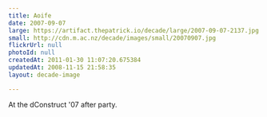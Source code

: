 ```yaml
---
title: Aoife
date: 2007-09-07
large: https://artifact.thepatrick.io/decade/large/2007-09-07-2137.jpg
small: http://cdn.m.ac.nz/decade/images/small/20070907.jpg
flickrUrl: null
photoId: null
createdAt: 2011-01-30 11:07:20.675384
updatedAt: 2008-11-15 21:58:35
layout: decade-image

---
```

At the dConstruct '07 after party.
